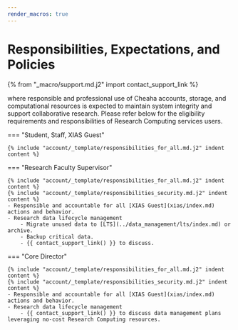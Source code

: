 ```yaml
---
render_macros: true
---
```


# Responsibilities, Expectations, and Policies

{% from "_macro/support.md.j2" import contact_support_link %}

where responsible and professional use of Cheaha accounts, storage, and computational resources is expected to maintain system integrity and support collaborative research. Please refer below for the eligibility requirements and responsibilities of Research Computing services users.

<!-- markdownlint-disable MD046 -->
=== "Student, Staff, XIAS Guest"

    {% include "account/_template/responsibilities_for_all.md.j2" indent content %}

=== "Research Faculty Supervisor"

    {% include "account/_template/responsibilities_for_all.md.j2" indent content %}
    {% include "account/_template/responsibilities_security.md.j2" indent content %}
    - Responsible and accountable for all [XIAS Guest](xias/index.md) actions and behavior.
    - Research data lifecycle management
        - Migrate unused data to [LTS](../data_management/lts/index.md) or archive.
        - Backup critical data.
        - {{ contact_support_link() }} to discuss.

=== "Core Director"

    {% include "account/_template/responsibilities_for_all.md.j2" indent content %}
    {% include "account/_template/responsibilities_security.md.j2" indent content %}
    - Responsible and accountable for all [XIAS Guest](xias/index.md) actions and behavior.
    - Research data lifecycle management
        - {{ contact_support_link() }} to discuss data management plans leveraging no-cost Research Computing resources.
<!-- markdownlint-enable MD046 -->
